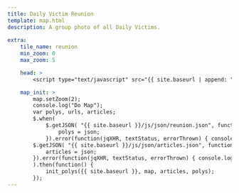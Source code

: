 ```yaml
---
title: Daily Victim Reunion
template: map.html
description: A group photo of all Daily Victims.
    
extra:
    tile_name: reunion
    min_zoom: 0
    max_zoom: 5

    head: >
        <script type="text/javascript" src="{{ site.baseurl | append: "js/reunion.js" }}"></script>

    map_init: >
        map.setZoom(2);
        console.log("Do Map");
        var polys, urls, articles;
        $.when(
            $.getJSON( "{{ site.baseurl }}/js/json/reunion.json", function( json ) {
                polys = json;
            }).error(function(jqXHR, textStatus, errorThrown) { console.log("json error: " + textStatus);}),
        $.getJSON( "{{ site.baseurl }}/js/json/articles.json", function( json ) {
            articles = json;
        }).error(function(jqXHR, textStatus, errorThrown) { console.log("json error: " + textStatus);})
        ).then(function() {
            init_polys({{ site.baseurl }}, map, articles, polys);
        });
---
```


